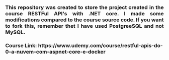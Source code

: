 <h3 align="justify">
This repository was created to store the project created in the course RESTFul API's with .NET core. I made some modifications compared to the course source code. If you want to fork this, remember thet I have used PostgreeSQL and not MySQL.
</h3>

<h3>Course Link: https://www.udemy.com/course/restful-apis-do-0-a-nuvem-com-aspnet-core-e-docker</h3>
